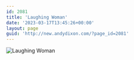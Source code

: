 ```yaml
---
id: 2081
title: 'Laughing Woman'
date: '2023-03-17T13:45:26+00:00'
layout: page
guid: 'http://new.andydixon.com/?page_id=2081'
---
```


![Laughing Woman](https://i0.wp.com/assets.g8x2.ldn.idrivee2-23.com/posters/Laughing%20Woman%2001.jpg?w=1200&ssl=1 "Laughing Woman")